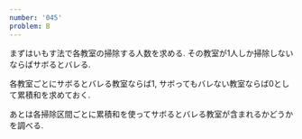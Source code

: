 ```yaml
---
number: '045'
problem: B
---
```

まずはいもす法で各教室の掃除する人数を求める. その教室が1人しか掃除しないならばサボるとバレる.

各教室ごとにサボるとバレる教室ならば1, サボってもバレない教室ならば0として累積和を求めておく.

あとは各掃除区間ごとに累積和を使ってサボるとバレる教室が含まれるかどうかを調べる.
